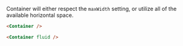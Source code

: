 Container will either respect the `maxWidth` setting, or utilize all of the available horizontal space.

```html
<Container />
```

```html
<Container fluid />
```
